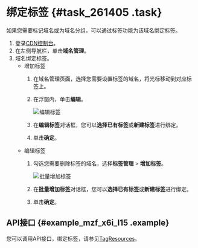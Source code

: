 # 绑定标签 {#task_261405 .task}

如果您需要标记域名或为域名分组，可以通过标签功能为该域名绑定标签。

1.  登录[CDN控制台](https://cdn.console.aliyun.com)。
2.  在左侧导航栏，单击**域名管理**。
3.  域名绑定标签。 
    -   增加标签
        1.  在域名管理页面，选择您需要设置标签的域名，将光标移动到对应标签上。
        2.  在浮窗内，单击**编辑**。

            ![编辑标签](http://static-aliyun-doc.oss-cn-hangzhou.aliyuncs.com/assets/img/215864/156681355047641_zh-CN.png)

        3.  在**编辑标签**对话框，您可以**选择已有标签**或**新建标签**进行绑定。
        4.  单击**确定**。
    -   编辑标签
        1.  勾选您需要删除标签的域名，选择**标签管理** \> **增加标签**。

            ![批量增加标签](http://static-aliyun-doc.oss-cn-hangzhou.aliyuncs.com/assets/img/215864/156681355056909_zh-CN.png)

        2.  在**批量增加标签**对话框，您可以**选择已有标签**或**新建标签**进行绑定。
        3.  单击**确定**。

## API接口 {#example_mzf_x6i_l15 .example}

您可以调用API接口，绑定标签，请参见[TagResources](../cn.zh-CN/新版API参考/标签类接口/TagResources.md#)。

